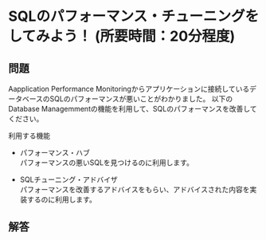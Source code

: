 # SQLのパフォーマンス・チューニングをしてみよう！ (所要時間：20分程度)


## 問題
Aapplication Performance Monitoringからアプリケーションに接続しているデータベースのSQLのパフォーマンスが悪いことがわかりました。
以下のDatabase Managemmentの機能を利用して、SQLのパフォーマンスを改善してください。

利用する機能
 - パフォーマンス・ハブ<br>
   パフォーマンスの悪いSQLを見つけるのに利用します。
   
 - SQLチューニング・アドバイザ<br>
   パフォーマンスを改善するアドバイスをもらい、アドバイスされた内容を実装するのに利用します。

## 解答
